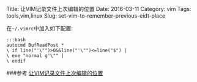 Title: 让VIM记录文件上次编辑的位置
Date: 2016-03-11
Category: vim
Tags: tools,vim,linux 
Slug: set-vim-to-remember-previous-eidt-place

在`~/.vimrc`中加入如下配置:

    :::bash
    autocmd BufReadPost *
    \ if line("'\"")>0&&line("'\"")<=line("$") |
    \ exe "normal g'\"" |
    \ endif
    
###参考
[让VIM记录文件上次编辑的位置](http://www.2cto.com/os/201311/255061.html)

